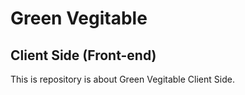 # Green Vegitable
## Client Side (Front-end)

This is repository is about Green Vegitable Client Side.
